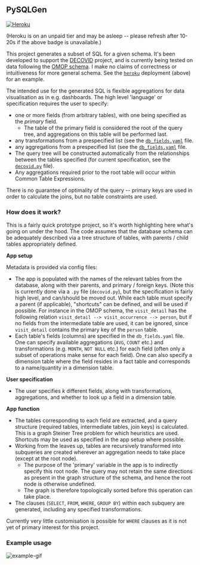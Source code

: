 ## PySQLGen

[![Heroku](http://heroku-badge.herokuapp.com/?app=sqlgen&style=flat&svg=1&root=index.html)](https://sqlgen.herokuapp.com/)

(Heroku is on an unpaid tier and may be asleep -- please refresh after 10-20s if the above badge is unavailable.)

This project generates a subset of SQL for a given schema. It's been developed to support the [DECOVID](https://www.decovid.org/) project, and is currently being tested on data following the [OMOP schema](https://ohdsi.github.io/TheBookOfOhdsi/CommonDataModel.html). I make no claims of correctness or intuitiveness for more general schema. See the [`heroku`](www.heroku.com) deployment (above) for an example.

The intended use for the generated SQL is flexible aggregations for data visualisation as in e.g. dashboards. The high level 'language' or specification requires the user to specify:

* one or more fields (from arbitrary tables), with one being specified as the *primary* field.
    * The table of the primary field is considered the root of the query tree, and aggregations on this table will be performed last.
* any transformations from a prespecified list (see the [`db_fields.yaml`](db_fields.yaml) file.
* any aggregations from a prespecified list (see the [`db_fields.yaml`](db_fields.yaml) file.
* The query tree will be constructed automatically from the relationships between the tables specified (for current specification, see the [`decovid.py`](decovid.py) file).
* Any aggregations required prior to the root table will occur within Common Table Expressions.

There is no guarantee of optimality of the query -- primary keys are used in order to calculate the joins, but no table constraints are used.

### How does it work?

This is a fairly quick prototype project, so it's worth highlighting here what's going on under the hood. The code assumes that the database schema can be adequately described via a tree structure of tables, with parents / child tables appropriately defined.

**App setup**

Metadata is provided via config files:
 * The app is populated with the names of the relevant tables from the database, along with their parents, and primary / foreign keys. (Note this is currently done via a `.py` file (`decovid.py`), but the specification is fairly high level, and can/should be moved out. While each table must specify a parent (if applicable), "shortcuts" can be defined, and will be used if possible. For instance in the OMOP schema, the `visit_detail` has the following relation `visit_detail --> visit_occurrence --> person`, but if no fields from the intermediate table are used, it can be ignored, since `visit_detail` contains the primary key of the `person` table.
 * Each table's fields (columns) are specified in the `db_fields.yaml` file. One can specify available aggregations (`AVG`, `COUNT` etc.) and transformations (e.g. `MONTH`, `NOT NULL` etc.) for each field (often only a subset of operations make sense for each field). One can also specify a dimension table where the field resides in a fact table and corresponds to a name/quantity in a dimension table.
 
 **User specification**
* The user specifies $k$ different fields, along with transformations, aggregations, and whether to look up a field in a dimension table.

**App function**
* The tables corresponding to each field are extracted, and a query structure (required tables, intermediate tables, join keys) is calculated. This is a graph Steiner Tree problem for which heuristics are used. Shortcuts may be used as specified in the app setup where possible.
* Working from the leaves up, tables are recursively transformed into subqueries are created wherever an aggregation needs to take place (except at the root node).
   * The purpose of the 'primary' variable in the app is to indirectly specify this root node. The query may not retain the same directions as present in the graph structure of the schema, and hence the root node is otherwise undefined.
   * The graph is therefore topologically sorted before this operation can take place.
* The clauses (`SELECT`, `FROM`, `WHERE`, `GROUP BY`) within each subquery are generated, including any specified transformations.

Currently very little customisation is possible for `WHERE` clauses as it is not yet of primary interest for this project.

### Example usage

![example-gif](https://i.imgur.com/2B2Gf90.gif)
